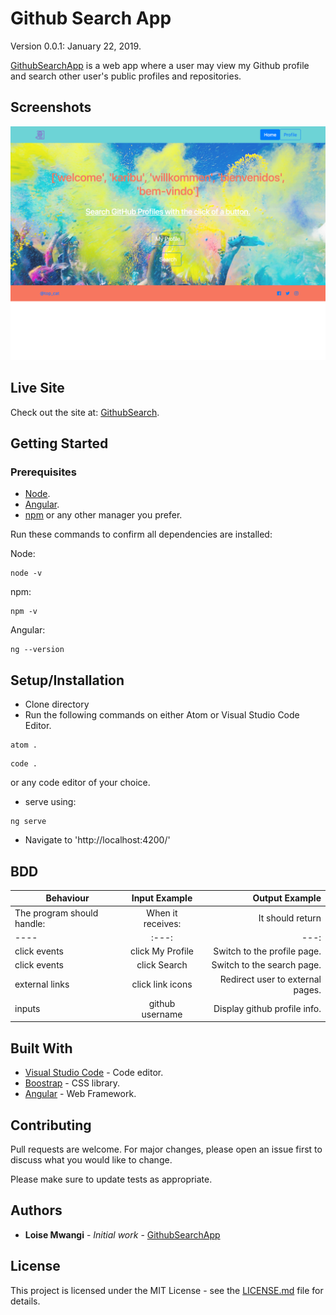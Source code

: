# Github Search App
Version 0.0.1: January 22, 2019.

[GithubSearchApp](https://tc-mwangi.github.io/githubsearch/) is a web app where a user may view my Github profile and search other user's public profiles and repositories.

## Screenshots

![Image](https://github.com/tc-mwangi/github-search-app/blob/master/src/assets/images/screencapture-localhost-49154-landing-2019-01-22-14_26_02.png)


## Live Site

Check out the site at: [GithubSearch](https://tc-mwangi.github.io/github-search-app/).

## Getting Started

### Prerequisites

* [Node](https://nodejs.org/en/).
* [Angular](https://angular.io/).
* [npm](https://www.npmjs.com/) or any other manager you prefer.  

Run these commands to confirm all dependencies are installed:

Node:

```
node -v
```

npm:

```
npm -v
```

Angular:

```
ng --version
```

## Setup/Installation

* Clone directory
* Run the following commands on either Atom or Visual Studio Code Editor.
```
atom .
```
```
code . 
```
or any code editor of your choice.

* serve using:
```
ng serve
```


* Navigate to 'http://localhost:4200/'

## BDD
| Behaviour                              | Input Example     | Output Example    |
|----               | :---:             |---: |
| The program should handle:    | When it receives:     | It should return  |                             
|----               | :---:             |---: |
| click events | click My Profile  | Switch to the profile page. 
| click events | click Search  | Switch to the search page.
| external links | click link icons  | Redirect user to external pages.  
| inputs | github username  | Display github profile info.  
          

## Built With

* [Visual Studio Code](https://code.visualstudio.com/) - Code editor.
* [Boostrap](https://getbootstrap.com/) - CSS library.
* [Angular](https://angular.io/) - Web Framework.


## Contributing
Pull requests are welcome. For major changes, please open an issue first to discuss what you would like to change.

Please make sure to update tests as appropriate.

## Authors

* **Loise Mwangi** - *Initial work* - [GithubSearchApp](https://github.com/tc-mwangi/)

## License

This project is licensed under the MIT License - see the [LICENSE.md](https://github.com/tc-mwangi/github-search-app/blob/master/LICENCE.md) file for details.
